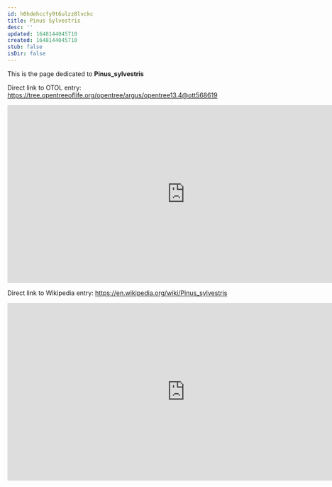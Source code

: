 ```yaml
---
id: h0hdehccfy9t6ulzz8lvckc
title: Pinus Sylvestris
desc: ''
updated: 1648144045710
created: 1648144045710
stub: false
isDir: false
---
```

This is the page dedicated to **Pinus_sylvestris**


Direct link to OTOL entry: https://tree.opentreeoflife.org/opentree/argus/opentree13.4@ott568619



<html>
    <body>
    <iframe src="https://tree.opentreeoflife.org/opentree/argus/opentree13.4@ott568619"
    width="800" height="400" frameborder="0" allowfullscreen> </iframe>
    </body>
</html>
    


Direct link to Wikipedia entry: https://en.wikipedia.org/wiki/Pinus_sylvestris



<html>
    <body>
    <iframe src="https://en.wikipedia.org/wiki/Pinus_sylvestris"
    width="800" height="400" frameborder="0" allowfullscreen> </iframe>
    </body>
</html>
    
